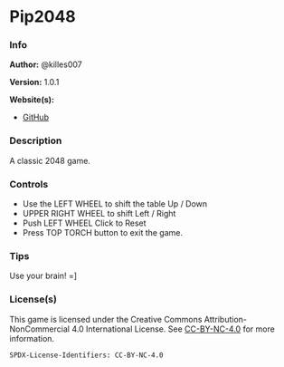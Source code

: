 # Pip2048

### Info

**Author:** @killes007

**Version:** 1.0.1

**Website(s):**

- [GitHub](https://github.com/killes007)

### Description

A classic 2048 game.

### Controls

- Use the LEFT WHEEL to shift the table Up / Down
- UPPER RIGHT WHEEL to shift Left / Right
- Push LEFT WHEEL Click to Reset
- Press TOP TORCH button to exit the game.

### Tips

Use your brain! =]

### License(s)

This game is licensed under the Creative Commons Attribution-NonCommercial 4.0
International License. See
[CC-BY-NC-4.0](https://creativecommons.org/licenses/by-nc/4.0/) for more
information.

`SPDX-License-Identifiers: CC-BY-NC-4.0`
